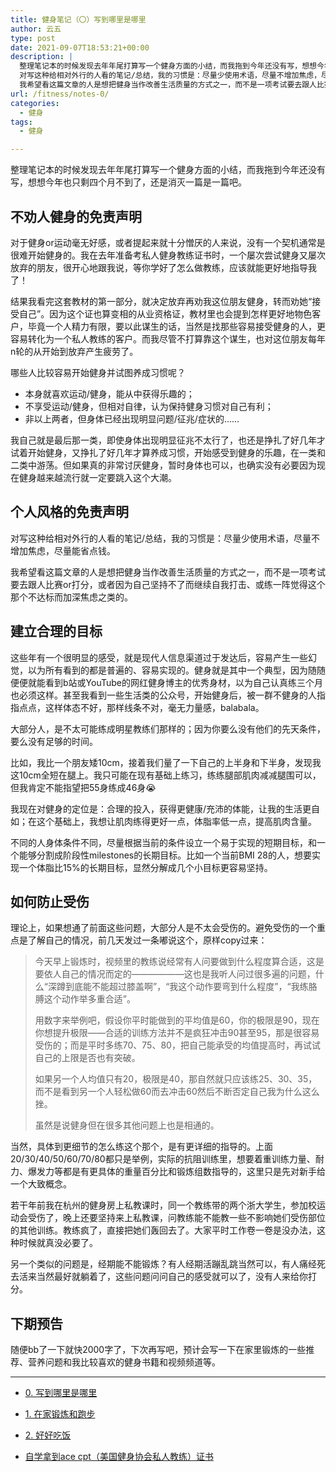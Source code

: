 ```yaml
---
title: 健身笔记（〇）写到哪里是哪里
author: 云五
type: post
date: 2021-09-07T18:53:21+00:00
description: |
  整理笔记本的时候发现去年年尾打算写一个健身方面的小结，而我拖到今年还没有写，想想今年也只剩四个月不到了，还是消灭一篇是一篇吧。
  对写这种给相对外行的人看的笔记/总结，我的习惯是：尽量少使用术语，尽量不增加焦虑，尽量能省点钱。
  我希望看这篇文章的人是想把健身当作改善生活质量的方式之一，而不是一项考试要去跟人比赛or打分，或者因为自己坚持不了而继续自我打击、或练一阵觉得这个那个不达标而加深焦虑之类的。
url: /fitness/notes-0/
categories:
  - 健身
tags:
  - 健身

---
```

整理笔记本的时候发现去年年尾打算写一个健身方面的小结，而我拖到今年还没有写，想想今年也只剩四个月不到了，还是消灭一篇是一篇吧。

## 不劝人健身的免责声明

对于健身or运动毫无好感，或者提起来就十分憎厌的人来说，没有一个契机通常是很难开始健身的。我在去年准备考私人健身教练证书时，一个屡次尝试健身又屡次放弃的朋友，很开心地跟我说，等你学好了怎么做教练，应该就能更好地指导我了！

结果我看完这套教材的第一部分，就决定放弃再劝我这位朋友健身，转而劝她“接受自己”。因为这个证也算变相的从业资格证，教材里也会提到怎样更好地物色客户，毕竟一个人精力有限，要以此谋生的话，当然是找那些容易接受健身的人，更容易转化为一个私人教练的客户。而我尽管不打算靠这个谋生，也对这位朋友每年n轮的从开始到放弃产生疲劳了。

哪些人比较容易开始健身并试图养成习惯呢？

  * 本身就喜欢运动/健身，能从中获得乐趣的；
  * 不享受运动/健身，但相对自律，认为保持健身习惯对自己有利；
  * 非以上两者，但身体已经出现明显问题/征兆/症状的……

我自己就是最后那一类，即使身体出现明显征兆不太行了，也还是挣扎了好几年才试着开始健身，又挣扎了好几年才算养成习惯，开始感受到健身的乐趣，在一类和二类中游荡。但如果真的非常讨厌健身，暂时身体也可以，也确实没有必要因为现在健身越来越流行就一定要跳入这个大潮。

## 个人风格的免责声明

对写这种给相对外行的人看的笔记/总结，我的习惯是：尽量少使用术语，尽量不增加焦虑，尽量能省点钱。

我希望看这篇文章的人是想把健身当作改善生活质量的方式之一，而不是一项考试要去跟人比赛or打分，或者因为自己坚持不了而继续自我打击、或练一阵觉得这个那个不达标而加深焦虑之类的。

## 建立合理的目标

这些年有一个很明显的感受，就是现代人信息渠道过于发达后，容易产生一些幻觉，以为所有看到的都是普遍的、容易实现的。健身就是其中一个典型，因为随随便便就能看到b站或YouTube的网红健身博主的优秀身材，以为自己认真练三个月也必须这样。甚至我看到一些生活类的公众号，开始健身后，被一群不健身的人指指点点，这样体态不好，那样线条不对，毫无力量感，balabala。

大部分人，是不太可能练成明星教练们那样的；因为你要么没有他们的先天条件，要么没有足够的时间。

比如，我比一个朋友矮10cm，接着我们量了一下自己的上半身和下半身，发现我这10cm全短在腿上。我只可能在现有基础上练习，练练腿部肌肉减减腿围可以，但我肯定不能指望把55身练成46身😭

我现在对健身的定位是：合理的投入，获得更健康/充沛的体能，让我的生活更自如；在这个基础上，我想让肌肉练得更好一点，体脂率低一点，提高肌肉含量。

不同的人身体条件不同，尽量根据当前的条件设立一个易于实现的短期目标，和一个能够分割成阶段性milestones的长期目标。比如一个当前BMI 28的人，想要实现一个体脂比15%的长期目标，显然分解成几个小目标更容易坚持。

## 如何防止受伤

理论上，如果想通了前面这些问题，大部分人是不太会受伤的。避免受伤的一个重点是了解自己的情况，前几天发过一条嘟说这个，原样copy过来：

> 今天早上锻炼时，视频里的教练说经常有人问要做到什么程度算合适，这是要依人自己的情况而定的——————这也是我听人问过很多遍的问题，什么“深蹲到底能不能超过膝盖啊”，“我这个动作要弯到什么程度”，“我练胳膊这个动作举多重合适”。
> 
> 用数字来举例吧，假设你平时能做到的平均值是60，你的极限是90，现在你想提升极限——合适的训练方法并不是疯狂冲击90甚至95，那是很容易受伤的；而是平时多练70、75、80，把自己能承受的均值提高时，再试试自己的上限是否也有突破。
> 
> 如果另一个人均值只有20，极限是40，那自然就只应该练25、30、35，而不是看到另一个人轻松做60而去冲击60然后不断否定自己我为什么这么挫。
> 
> 虽然是说健身但在很多其他问题上也是相通的。

当然，具体到更细节的怎么练这个那个，是有更详细的指导的。上面20/30/40/50/60/70/80都只是举例，实际的抗阻训练里，想要着重训练力量、耐力、爆发力等都是有更具体的重量百分比和锻炼组数指导的，这里只是先对新手给一个大致概念。

若干年前我在杭州的健身房上私教课时，同一个教练带的两个浙大学生，参加校运动会受伤了，晚上还要坚持来上私教课，问教练能不能教一些不影响她们受伤部位的其他训练。教练疯了，直接把她们轰回去了。大家平时工作卷一卷是没办法，这种时候就真没必要了。

另一个类似的问题是，经期能不能锻炼？有人经期活蹦乱跳当然可以，有人痛经死去活来当然最好就躺着了，这些问题问问自己的感受就可以了，没有人来给你打分。

## 下期预告

随便bb了一下就快2000字了，下次再写吧，预计会写一下在家里锻炼的一些推荐、营养问题和我比较喜欢的健身书籍和视频频道等。

* * *

- [0. 写到哪里是哪里](/fitness/notes-0/)
- [1. 在家锻炼和跑步](/fitness/notes-1/)
- [2. 好好吃饭](/fitness/notes-2-nutrition/)

- [自学拿到ace cpt（美国健身协会私人教练）证书](/takeaway/ace-cpt-certificate-self-study/)

